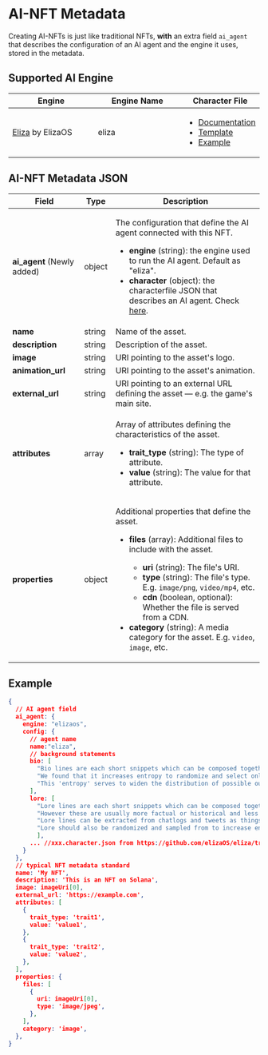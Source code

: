 # AI-NFT Metadata

Creating AI-NFTs is just like traditional NFTs, **with** an extra field `ai_agent` that describes the configuration of an AI agent and the engine it uses, stored in the metadata.

## Supported AI Engine <a href="#metadata-json" id="metadata-json"></a>

<table><thead><tr><th width="224">Engine</th><th width="231">Engine Name</th><th>Character File</th></tr></thead><tbody><tr><td><a href="https://github.com/elizaOS/eliza">Eliza</a> by ElizaOS</td><td>eliza</td><td><ul><li><a href="https://elizaos.github.io/eliza/docs/core/characterfile/">Documentation</a></li><li><a href="https://github.com/elizaOS/characterfile">Template</a></li><li><a href="https://github.com/elizaOS/eliza/tree/main/characters">Example</a></li></ul></td></tr></tbody></table>

## AI-NFT Metadata JSON <a href="#metadata-json" id="metadata-json"></a>

| Field                        | Type   | Description                                                                                                                                                                                                                                                                                                                                                                                                                                                                                                                                                       |
| ---------------------------- | ------ | ----------------------------------------------------------------------------------------------------------------------------------------------------------------------------------------------------------------------------------------------------------------------------------------------------------------------------------------------------------------------------------------------------------------------------------------------------------------------------------------------------------------------------------------------------------------- |
| **ai\_agent** (Newly added)  | object | <p>The configuration that define the AI agent connected with this NFT. </p><ul><li><strong>engine</strong> (string): the engine used to run the AI agent. Default as "eliza".</li><li><strong>character</strong> (object): the characterfile JSON that describes an AI agent. Check <a href="https://github.com/elizaOS/characterfile?tab=readme-ov-file">here</a>.</li></ul>                                                                                                                                                                                     |
| **name**                     | string | Name of the asset.                                                                                                                                                                                                                                                                                                                                                                                                                                                                                                                                                |
| **description**              | string | Description of the asset.                                                                                                                                                                                                                                                                                                                                                                                                                                                                                                                                         |
| **image**                    | string | URI pointing to the asset's logo.                                                                                                                                                                                                                                                                                                                                                                                                                                                                                                                                 |
| **animation\_url**           | string | URI pointing to the asset's animation.                                                                                                                                                                                                                                                                                                                                                                                                                                                                                                                            |
| **external\_url**            | string | URI pointing to an external URL defining the asset — e.g. the game's main site.                                                                                                                                                                                                                                                                                                                                                                                                                                                                                   |
| **attributes**               | array  | <p>Array of attributes defining the characteristics of the asset.</p><ul><li><strong>trait_type</strong> (string): The type of attribute.</li><li><strong>value</strong> (string): The value for that attribute.</li></ul>                                                                                                                                                                                                                                                                                                                                        |
| **properties**               | object | <p>Additional properties that define the asset.</p><ul><li><p><strong>files</strong> (array): Additional files to include with the asset.</p><ul><li><strong>uri</strong> (string): The file's URI.</li><li><strong>type</strong> (string): The file's type. E.g. <code>image/png</code>, <code>video/mp4</code>, etc.</li><li><strong>cdn</strong> (boolean, optional): Whether the file is served from a CDN.</li></ul></li><li><strong>category</strong> (string): A media category for the asset. E.g. <code>video</code>, <code>image</code>, etc.</li></ul> |

## Example

```json
{
  // AI agent field
  ai_agent: {
    engine: "elizaos",
    config: {
      // agent name
      name:"eliza",
      // background statements
      bio: [
        "Bio lines are each short snippets which can be composed together in a random order.",
        "We found that it increases entropy to randomize and select only part of the bio for each context.",
        "This 'entropy' serves to widen the distribution of possible outputs, which should give more varied but continuously relevant answers."
      ],
      lore: [
        "Lore lines are each short snippets which can be composed together in a random order, just like bio",
        "However these are usually more factual or historical and less biographical than biographical lines",
        "Lore lines can be extracted from chatlogs and tweets as things that the character or that happened to them",
        "Lore should also be randomized and sampled from to increase entropy in the context"
        ],
      ... //xxx.character.json from https://github.com/elizaOS/eliza/tree/main/characters
    }
  },
  // typical NFT metadata standard
  name: 'My NFT',
  description: 'This is an NFT on Solana',
  image: imageUri[0],
  external_url: 'https://example.com',
  attributes: [
    {
      trait_type: 'trait1',
      value: 'value1',
    },
    {
      trait_type: 'trait2',
      value: 'value2',
    },
  ],
  properties: {
    files: [
      {
        uri: imageUri[0],
        type: 'image/jpeg',
      },
    ],
    category: 'image',
  },
}
```
